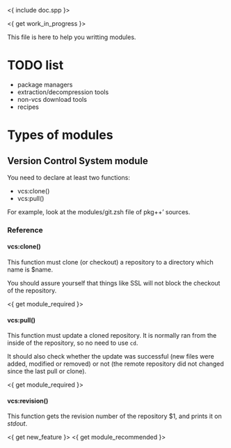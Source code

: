
<{ include doc.spp }>

<{ get work_in_progress }>

This file is here to help you writting modules.

# TODO list #

  * package managers
  * extraction/decompression tools
  * non-vcs download tools
  * recipes

# Types of modules

## Version Control System module ##

You need to declare at least two functions:

  * vcs:clone()
  * vcs:pull()

For example, look at the modules/git.zsh file of pkg++’ sources.

### Reference ###

#### vcs:clone() ####

This function must clone (or checkout) a repository to a directory
which name is $name.

You should assure yourself that things like SSL will not block the 
checkout of the repository.

<{ get module_required }>

#### vcs:pull() ####

This function must update a cloned repository. It is normally ran
from the inside of the repository, so no need to use `cd`.

It should also check whether the update was successful (new files
were added, modified or removed) or not (the remote repository did 
not changed since the last pull or clone).

<{ get module_required }>

#### vcs:revision() ####

This function gets the revision number of the repository $1, and 
prints it on *stdout*.

<{ get new_feature }>
<{ get module_recommended }>

